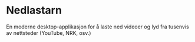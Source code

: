 # Nedlastarn
En moderne desktop-applikasjon for å laste ned videoer og lyd fra tusenvis av nettsteder (YouTube, NRK, osv.)
